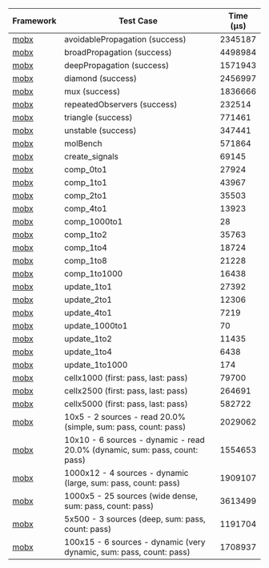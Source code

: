 | Framework | Test Case | Time (μs) |
| --- | --- | --- |
| [mobx](https://github.com/mobxjs/mobx.dart) | avoidablePropagation (success) | 2345187 |
| [mobx](https://github.com/mobxjs/mobx.dart) | broadPropagation (success) | 4498984 |
| [mobx](https://github.com/mobxjs/mobx.dart) | deepPropagation (success) | 1571943 |
| [mobx](https://github.com/mobxjs/mobx.dart) | diamond (success) | 2456997 |
| [mobx](https://github.com/mobxjs/mobx.dart) | mux (success) | 1836666 |
| [mobx](https://github.com/mobxjs/mobx.dart) | repeatedObservers (success) | 232514 |
| [mobx](https://github.com/mobxjs/mobx.dart) | triangle (success) | 771461 |
| [mobx](https://github.com/mobxjs/mobx.dart) | unstable (success) | 347441 |
| [mobx](https://github.com/mobxjs/mobx.dart) | molBench | 571864 |
| [mobx](https://github.com/mobxjs/mobx.dart) | create_signals | 69145 |
| [mobx](https://github.com/mobxjs/mobx.dart) | comp_0to1 | 27924 |
| [mobx](https://github.com/mobxjs/mobx.dart) | comp_1to1 | 43967 |
| [mobx](https://github.com/mobxjs/mobx.dart) | comp_2to1 | 35503 |
| [mobx](https://github.com/mobxjs/mobx.dart) | comp_4to1 | 13923 |
| [mobx](https://github.com/mobxjs/mobx.dart) | comp_1000to1 | 28 |
| [mobx](https://github.com/mobxjs/mobx.dart) | comp_1to2 | 35763 |
| [mobx](https://github.com/mobxjs/mobx.dart) | comp_1to4 | 18724 |
| [mobx](https://github.com/mobxjs/mobx.dart) | comp_1to8 | 21228 |
| [mobx](https://github.com/mobxjs/mobx.dart) | comp_1to1000 | 16438 |
| [mobx](https://github.com/mobxjs/mobx.dart) | update_1to1 | 27392 |
| [mobx](https://github.com/mobxjs/mobx.dart) | update_2to1 | 12306 |
| [mobx](https://github.com/mobxjs/mobx.dart) | update_4to1 | 7219 |
| [mobx](https://github.com/mobxjs/mobx.dart) | update_1000to1 | 70 |
| [mobx](https://github.com/mobxjs/mobx.dart) | update_1to2 | 11435 |
| [mobx](https://github.com/mobxjs/mobx.dart) | update_1to4 | 6438 |
| [mobx](https://github.com/mobxjs/mobx.dart) | update_1to1000 | 174 |
| [mobx](https://github.com/mobxjs/mobx.dart) | cellx1000 (first: pass, last: pass) | 79700 |
| [mobx](https://github.com/mobxjs/mobx.dart) | cellx2500 (first: pass, last: pass) | 264691 |
| [mobx](https://github.com/mobxjs/mobx.dart) | cellx5000 (first: pass, last: pass) | 582722 |
| [mobx](https://github.com/mobxjs/mobx.dart) | 10x5 - 2 sources - read 20.0% (simple, sum: pass, count: pass) | 2029062 |
| [mobx](https://github.com/mobxjs/mobx.dart) | 10x10 - 6 sources - dynamic - read 20.0% (dynamic, sum: pass, count: pass) | 1554653 |
| [mobx](https://github.com/mobxjs/mobx.dart) | 1000x12 - 4 sources - dynamic (large, sum: pass, count: pass) | 1909107 |
| [mobx](https://github.com/mobxjs/mobx.dart) | 1000x5 - 25 sources (wide dense, sum: pass, count: pass) | 3613499 |
| [mobx](https://github.com/mobxjs/mobx.dart) | 5x500 - 3 sources (deep, sum: pass, count: pass) | 1191704 |
| [mobx](https://github.com/mobxjs/mobx.dart) | 100x15 - 6 sources - dynamic (very dynamic, sum: pass, count: pass) | 1708937 |
